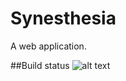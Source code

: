 # Synesthesia
A web application.

##Build status
![alt text](https://travis-ci.com/atlie15/Synesthesia.svg?token=DMMavACrqBYsUdGsWx2y&branch=master "Travis CI")

